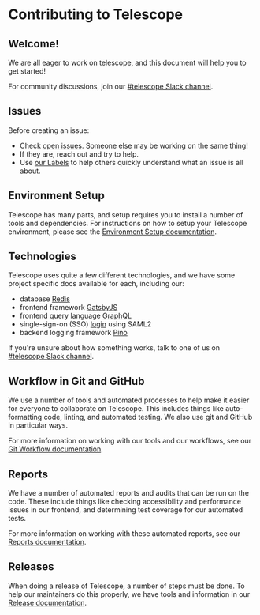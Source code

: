 # Contributing to Telescope

## Welcome!

We are all eager to work on telescope, and this document will help you to get started!

For community discussions, join our [#telescope Slack channel](https://seneca-open-source.slack.com/archives/CS5DGCAE5).

## Issues

Before creating an issue:

- Check [open issues](https://github.com/Seneca-CDOT/telescope/issues). Someone else may be working on the same thing!
- If they are, reach out and try to help.
- Use [our Labels](https://github.com/Seneca-CDOT/telescope/labels) to help others quickly understand what an issue is all about.

## Environment Setup

Telescope has many parts, and setup requires you to install a number of tools
and dependencies. For instructions on how to setup your Telescope environment, please see
the [Environment Setup documentation](https://github.com/Seneca-CDOT/telescope/blob/master/docs/environment-setup.md).

## Technologies

Telescope uses quite a few different technologies, and we have some project specific
docs available for each, including our:

- database [Redis](redis.md)
- frontend framework [GatsbyJS](gatsbyjs.md)
- frontend query language [GraphQL](graphql.md)
- single-sign-on (SSO) [login](login.md) using SAML2
- backend logging framework [Pino](logging.md)

If you're unsure about how something works, talk to one of us on [#telescope Slack channel](https://seneca-open-source.slack.com/archives/CS5DGCAE5).

## Workflow in Git and GitHub

We use a number of tools and automated processes to help make it easier for
everyone to collaborate on Telescope. This includes things like auto-formatting
code, linting, and automated testing. We also use git and GitHub in particular
ways.

For more information on working with our tools and our workflows, see our [Git Workflow documentation](git-workflow.md).

## Reports

We have a number of automated reports and audits that can be run on the code.
These include things like checking accessibility and performance issues in our
frontend, and determining test coverage for our automated tests.

For more information on working with these automated reports, see our [Reports documentation](reports.md).

## Releases

When doing a release of Telescope, a number of steps must be done. To help our
maintainers do this properly, we have tools and information in our [Release documentation](release.md).

